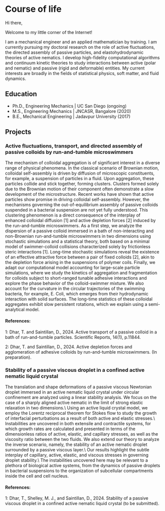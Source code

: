 # Course of life

Hi there,

Welcome to my little corner of the Internet!

I am a mechanical engineer and an applied mathematician by training. I am currently pursuing my doctoral research on the role of active fluctuations, the directed assembly of passive particles, and elastohydrodynamic theories of active nematics. I develop high-fidelity computational algorithms and continuum kinetic theories to study interactions between active (polar and nematic) and passive (rigid and deformable) entities. My current interests are broadly in the fields of statistical physics, soft matter, and fluid dynamics.



## Education
- Ph.D., Engineering Mechanics  | UC San Diego (ongoing)								       		
- M.S.,  Engineering Mechanics  | JNCASR, Bangalore (2020)	 			        		
- B.E.,  Mechanical Engineering | Jadavpur University (2017)


## Projects

### Active fluctuations, transport, and directed assembly of passive colloids by run-and-tumble microswimmers

The mechanism of colloidal aggregation is of significant interest in a diverse range of physical phenomena. In the classical scenario of Brownian motion, colloidal self-assembly is driven by diffusion of microscopic constituents, for example, a suspension of particles in a fluid. Upon aggregation, these particles collide and stick together, forming clusters. Clusters formed solely due to the Brownian motion of their component often demonstrate a slow development of the microstructure. Recent works have shown that active particles show promise in driving colloidal self-assembly. However, the mechanisms governing the out-of-equilibrium assembly of passive colloids suspended in a bacterial suspension are not yet fully understood. This clustering phenomenon is a direct consequence of the interplay of enhanced colloidal diffusion [1] and active depletion forces [2] induced by the run-and-tumble microswimmers. As a first step, we analyze the dispersion of a passive colloid immersed in a bath of non-interacting and non-Brownian run-and-tumble microswimmers in two dimensions using stochastic simulations and a statistical theory, both based on a minimal model of swimmer-colloid collisions characterized solely by frictionless steric interactions [1]. Long-time stochastic simulations reveal the existence of an effective attractive force between a pair of fixed colloids [2], akin to the depletion force arising in the suspensions of polymer coils. Finally, we adapt our computational model accounting for large-scale particle simulations, where we study the kinetics of aggregation and fragmentation for colloids subject to short-ranged tunable adhesive interactions and explore the phase behavior of the colloid-swimmer mixture. We also account for the curvature in the circular trajectories of the swimming bacteria, for example, E. Coli, which emerges from their hydrodynamic interaction with solid surfaces. The long-time statistics of these colloidal aggregates exhibit slow persistent rotations, which we explain using a semi-analytical model.

#### References:
1: Dhar, T. and Saintillan, D., 2024. Active transport of a passive colloid in a bath of run-and-tumble particles. Scientific Reports, 14(1), p.11844.

2: Dhar, T. and Saintillan, D., 2024. Active depletion forces and agglomeration of adhesive colloids by run-and-tumble microswimmers. (In preparation).


### Stability of a passive viscous droplet in a confined active nematic liquid crystal

The translation and shape deformations of a passive viscous Newtonian droplet immersed in an active nematic liquid crystal under circular confinement are analyzed using a linear stability analysis. We focus on the case of a sharply aligned active nematic in the limit of strong elastic relaxation in two dimensions.\ Using an active liquid crystal model, we employ the Lorentz reciprocal theorem for Stokes flow to study the growth of interfacial perturbations as a result of both active and elastic stresses.\ Instabilities are uncovered in both extensile and contractile systems, for which growth rates are calculated and presented in terms of the dimensionless ratios of active, elastic, and capillary stresses, as well as the viscosity ratio between the two fluids. We also extend our theory to analyze the inverse scenario, namely, the stability of an active nematic droplet surrounded by a passive viscous layer.\ Our results highlight the subtle interplay of capillary, active, elastic, and viscous stresses in governing droplet stability.\ The instabilities uncovered here may be relevant to a plethora of biological active systems, from the dynamics of passive droplets in bacterial suspensions to the organization of subcellular compartments inside the cell and cell nucleus. 

#### References:
1: Dhar, T., Shelley, M. J., and Saintillan, D., 2024. Stability of a passive viscous droplet in a confined active nematic liquid crystal (to be submitted).







